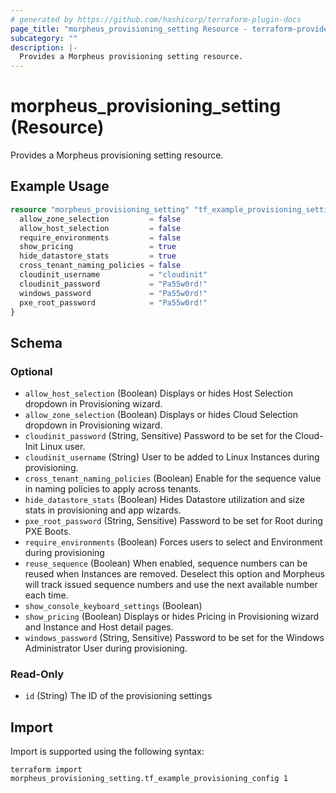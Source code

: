 ```yaml
---
# generated by https://github.com/hashicorp/terraform-plugin-docs
page_title: "morpheus_provisioning_setting Resource - terraform-provider-morpheus"
subcategory: ""
description: |-
  Provides a Morpheus provisioning setting resource.
---
```


# morpheus_provisioning_setting (Resource)

Provides a Morpheus provisioning setting resource.

## Example Usage

```terraform
resource "morpheus_provisioning_setting" "tf_example_provisioning_setting" {
  allow_zone_selection         = false
  allow_host_selection         = false
  require_environments         = false
  show_pricing                 = true
  hide_datastore_stats         = true
  cross_tenant_naming_policies = false
  cloudinit_username           = "cloudinit"
  cloudinit_password           = "Pa55w0rd!"
  windows_password             = "Pa55w0rd!"
  pxe_root_password            = "Pa55w0rd!"
}
```

<!-- schema generated by tfplugindocs -->
## Schema

### Optional

- `allow_host_selection` (Boolean) Displays or hides Host Selection dropdown in Provisioning wizard.
- `allow_zone_selection` (Boolean) Displays or hides Cloud Selection dropdown in Provisioning wizard.
- `cloudinit_password` (String, Sensitive) Password to be set for the Cloud-Init Linux user.
- `cloudinit_username` (String) User to be added to Linux Instances during provisioning.
- `cross_tenant_naming_policies` (Boolean) Enable for the sequence value in naming policies to apply across tenants.
- `hide_datastore_stats` (Boolean) Hides Datastore utilization and size stats in provisioning and app wizards.
- `pxe_root_password` (String, Sensitive) Password to be set for Root during PXE Boots.
- `require_environments` (Boolean) Forces users to select and Environment during provisioning
- `reuse_sequence` (Boolean) When enabled, sequence numbers can be reused when Instances are removed. Deselect this option and Morpheus will track issued sequence numbers and use the next available number each time.
- `show_console_keyboard_settings` (Boolean)
- `show_pricing` (Boolean) Displays or hides Pricing in Provisioning wizard and Instance and Host detail pages.
- `windows_password` (String, Sensitive) Password to be set for the Windows Administrator User during provisioning.

### Read-Only

- `id` (String) The ID of the provisioning settings

## Import

Import is supported using the following syntax:

```shell
terraform import morpheus_provisioning_setting.tf_example_provisioning_config 1
```
